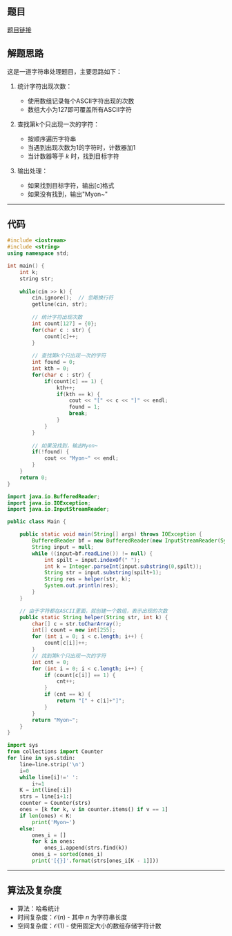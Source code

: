 ## 题目
[题目链接](https://www.nowcoder.com/practice/2a3dc06f337d4a2ba41d25c688f95e2f?tpId=182&tqId=362285&sourceUrl=/exam/oj&channenl=wgithub&fromPut=wgithub)

## 解题思路

这是一道字符串处理题目，主要思路如下：

1. 统计字符出现次数：
   - 使用数组记录每个ASCII字符出现的次数
   - 数组大小为127即可覆盖所有ASCII字符

2. 查找第k个只出现一次的字符：
   - 按顺序遍历字符串
   - 当遇到出现次数为1的字符时，计数器加1
   - 当计数器等于 $k$ 时，找到目标字符

3. 输出处理：
   - 如果找到目标字符，输出[c]格式
   - 如果没有找到，输出"Myon~"

---

## 代码

```cpp []
#include <iostream>
#include <string>
using namespace std;

int main() {
    int k;
    string str;
    
    while(cin >> k) {
        cin.ignore();  // 忽略换行符
        getline(cin, str);
        
        // 统计字符出现次数
        int count[127] = {0};
        for(char c : str) {
            count[c]++;
        }
        
        // 查找第k个只出现一次的字符
        int found = 0;
        int kth = 0;
        for(char c : str) {
            if(count[c] == 1) {
                kth++;
                if(kth == k) {
                    cout << "[" << c << "]" << endl;
                    found = 1;
                    break;
                }
            }
        }
        
        // 如果没找到，输出Myon~
        if(!found) {
            cout << "Myon~" << endl;
        }
    }
    return 0;
}
```

```java []
import java.io.BufferedReader;
import java.io.IOException;
import java.io.InputStreamReader;

public class Main {

    public static void main(String[] args) throws IOException {
        BufferedReader bf = new BufferedReader(new InputStreamReader(System.in));
        String input = null;
        while ((input=bf.readLine()) != null) {
            int spilt = input.indexOf(" ");
            int k = Integer.parseInt(input.substring(0,spilt));
            String str = input.substring(spilt+1);
            String res = helper(str, k);
            System.out.println(res);
        }
    }

    // 由于字符都在ASCII里面，就创建一个数组，表示出现的次数
    public static String helper(String str, int k) {
        char[] c = str.toCharArray();
        int[] count = new int[255];
        for (int i = 0; i < c.length; i++) {
            count[c[i]]++;
        }
        // 找到第k个只出现一次的字符
        int cnt = 0;
        for (int i = 0; i < c.length; i++) {
            if (count[c[i]] == 1) {
                cnt++;
            }
            if (cnt == k) {
                return "[" + c[i]+"]";
            }
        }
        return "Myon~";
    }
}
```

```python []
import sys
from collections import Counter
for line in sys.stdin:
    line=line.strip('\n')
    i=0
    while line[i]!=' ':
        i+=1
    K = int(line[:i])
    strs = line[i+1:]
    counter = Counter(strs)
    ones = [k for k, v in counter.items() if v == 1]
    if len(ones) < K:
        print('Myon~')
    else:
        ones_i = []
        for k in ones:
            ones_i.append(strs.find(k))
        ones_i = sorted(ones_i)
        print('[{}]'.format(strs[ones_i[K - 1]]))
```

---

## 算法及复杂度
- 算法：哈希统计
- 时间复杂度：$\mathcal{O}(n)$ - 其中 $n$ 为字符串长度
- 空间复杂度：$\mathcal{O}(1)$ - 使用固定大小的数组存储字符计数
